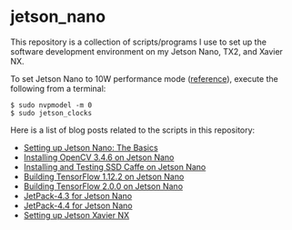 # jetson_nano

This repository is a collection of scripts/programs I use to set up the software development environment on my Jetson Nano, TX2, and Xavier NX.

To set Jetson Nano to 10W performance mode ([reference](https://devtalk.nvidia.com/default/topic/1050377/jetson-nano/deep-learning-inference-benchmarking-instructions/)), execute the following from a terminal:

   ```shell
   $ sudo nvpmodel -m 0
   $ sudo jetson_clocks
   ```

Here is a list of blog posts related to the scripts in this repository:

* [Setting up Jetson Nano: The Basics](https://jkjung-avt.github.io/setting-up-nano/)
* [Installing OpenCV 3.4.6 on Jetson Nano](https://jkjung-avt.github.io/opencv-on-nano/)
* [Installing and Testing SSD Caffe on Jetson Nano](https://jkjung-avt.github.io/ssd-caffe-on-nano/)
* [Building TensorFlow 1.12.2 on Jetson Nano](https://jkjung-avt.github.io/build-tensorflow-1.12.2/)
* [Building TensorFlow 2.0.0 on Jetson Nano](https://jkjung-avt.github.io/build-tensorflow-2.0.0/)
* [JetPack-4.3 for Jetson Nano](https://jkjung-avt.github.io/jetpack-4.3/)
* [JetPack-4.4 for Jetson Nano](https://jkjung-avt.github.io/jetpack-4.4/)
* [Setting up Jetson Xavier NX](https://jkjung-avt.github.io/setting-up-xavier-nx/)
